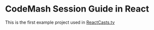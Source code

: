 # CodeMash Session Guide in React

This is the first example project used in [ReactCasts.tv](https://reactcasts.tv/)
